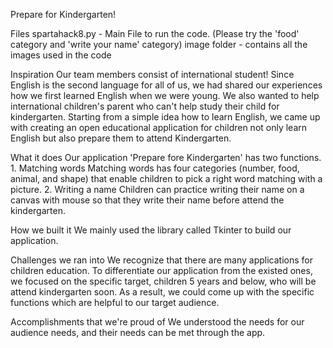Prepare for Kindergarten!

Files
spartahack8.py - Main File to run the code. (Please try the 'food' category and 'write your name' category)
image folder - contains all the images used in the code

Inspiration
Our team members consist of international student! Since English is the second language for all of us, we had shared our experiences how we first learned English when we were young. We also wanted to help international children's parent who can't help study their child for kindergarten. Starting from a simple idea how to learn English, we came up with creating an open educational application for children not only learn English but also prepare them to attend Kindergarten.

What it does
Our application 'Prepare fore Kindergarten' has two functions. 1. Matching words Matching words has four categories (number, food, animal, and shape) that enable children to pick a right word matching with a picture. 2. Writing a name Children can practice writing their name on a canvas with mouse so that they write their name before attend the kindergarten.

How we built it
We mainly used the library called Tkinter to build our application.

Challenges we ran into
We recognize that there are many applications for children education. To differentiate our application from the existed ones, we focused on the specific target, children 5 years and below, who will be attend kindergarten soon. As a result, we could come up with the specific functions which are helpful to our target audience.

Accomplishments that we're proud of
We understood the needs for our audience needs, and their needs can be met through the app.
